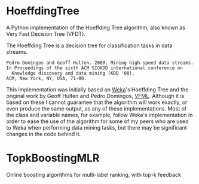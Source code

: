 # HoeffdingTree
A Python implementation of the Hoeffding Tree algorithm, also known as Very Fast Decision Tree (VFDT).

The Hoeffding Tree is a decision tree for classification tasks in data streams.

```
Pedro Domingos and Geoff Hulten. 2000. Mining high-speed data streams. 
In Proceedings of the sixth ACM SIGKDD international conference on
  Knowledge discovery and data mining (KDD '00). 
ACM, New York, NY, USA, 71-80.
```

This implementation was initially based on [Weka](http://www.cs.waikato.ac.nz/ml/weka/)'s Hoeffding Tree and the original work by Geoff Hulten and Pedro Domingos, [VFML](http://www.cs.washington.edu/dm/vfml/). Although it is based on these I cannot guarantee that the algorithm will work exactly, or even produce the same output, as any of these implementations. Most of the class and variable names, for example, follow Weka's implementation in order to ease the use of the algorithm for some of my peers who are used to Weka when performing data mining tasks, but there may be significant changes in the code behind it.

# TopkBoostingMLR
Online boosting algorithms for multi-label ranking, with top-k feedback
